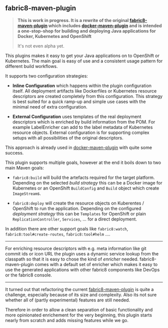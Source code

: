 ## fabric8-maven-plugin

> **This is work in progress. It is a rewrite of the original
>  [fabric8-maven-plugin](https://github.com/fabric8io/fabric8/tree/master/fabric8-maven-plugin)
>  which includes
>  [docker-maven-plugin](https://github.com/fabric8io/docker-maven-plugin)
>  and is intended a one-stop-shop for building and deploying Java
>  applications for Docker, Kubernetes and OpenShift**
>
> It's not even alpha yet.

This plugins makes it easy to get your Java applications on to
OpenShift or Kubernetes. The main goal is easy of use and a consistent
usage pattern for different build workflows.

It supports two configuration strategies:

* **Inline Configuration** which happens within the plugin
  configuration itself. All deployment artifacts like Dockerfiles or
  Kubernetes resource descriptors are created completely from this
  configuration. This strategy is best suited for a quick ramp-up and
  simple use cases with the minimal need of extra configuration.
  
* **External Configuration** uses templates of the real deployment
  descriptors which is enriched by build information from the POM. For
  example LabelEnricher can add to the label metadata of Kubernetes
  resource objects. External configuration is for supporting complex
  setups with all possibilities of the original descriptors.
  
This approach is already used in
[docker-maven-plugin](https://github.com/fabric8io/docker-maven-plugin)
with quite some success.

This plugin supports multiple goals, however at the end it boils down
to two main Maven goals:

* `fabric8:build` will build the artefacts required for the target
  platform. Depending on the selected *build strategy* this can be a
  Docker image for Kubernetes or an OpenShift `BuildConfig` and
  `Build` object which create `ImageStream`s. 
  
* `fabric8:deploy` will create the resource objects on
  Kuberentes / OpenShift to run the application. Depending on the
  configured *deployment strategy* this can be `Templates` for
  OpenShift or plain `ReplicationController`, `Services`, ... for a
  direct deployment.
  
In addition there are other support goals like `fabric8:watch`,
`fabric8:tool#create-routes`, `fabric8:tool#helm` ....

----

For enriching resource descriptors with e.g. meta information like git
commit ids or icon URL the plugin uses a dynamic service lookup from
the classpath so that it is easy to chose the kind of *enricher*
needed. fabric8-maven-plugin comes with a default set of enricher
which makes it easy to use the generated applications with other
fabric8 components like DevOps or the fabric8 console. 

----

It turned out that refactoring the current
[fabric8-maven-plugin](https://github.com/fabric8io/fabric8/tree/master/fabric8-maven-plugin)
is quite a challenge, especially because of its size and
complexity. Also its not sure whether all of (partly experimental)
features are still needed. 

Therefore in order to allow a clean separation of basic functionality
and more opinionated enrichement for the very beginning, this plugin
starts nearly from scratch and adds missing features while we go.



